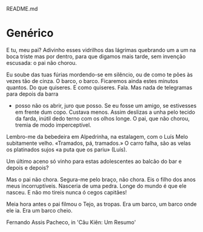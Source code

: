 README.md

# Genérico
E tu, meu pai? Adivinho esses vidrilhos
das lágrimas quebrando
um a um na boca triste mas
por dentro, para que digamos
mais tarde, sem invenção escusada:
o pai não chorou.

Eu soube das tuas fúrias
mordendo-se em silêncio,
ou de como te pões
às vezes tão de cinza.
O barco, o barco. Ficaremos
ainda estes minutos quantos.
Do que quiseres. E como quiseres.
Fala. Mas nada de telegramas
para depois da barra
- posso não os abrir,
juro que posso.
Se eu fosse um amigo, se estivesses
em frente dum copo.
Custava menos. Assim
deslizas a unha
pelo tecido da farda, inútil
dedo terno com os olhos longe.
O pai, que não chorou, tremia
de modo imperceptível.

Lembro-me da bebedeira
em Alpedrinha, na estalagem,
com o Luís Melo
subitamente velho.
«Tramados, pá, tramados.»
O carro falha, são as velas
os platinados sujos
«a puta que os pariu» (Luís).

Um último aceno só vinho
para estas adolescentes
ao balcão do bar e depois e depois?

Mas o pai não chora.
Segura-me pelo braço, não chora.
Eis o filho
dos anos meus incorruptíveis.
Nasceria de uma pedra.
Longe do mundo é que ele nasceu.
E não mo tireis nunca
ó cegos capitães!

Meia hora antes o pai
filmou o Tejo, as tropas.
Era um barco, um barco onde ele ia.
Era um barco cheio.

Fernando Assis Pacheco, in 'Câu Kiên: Um Resumo'
